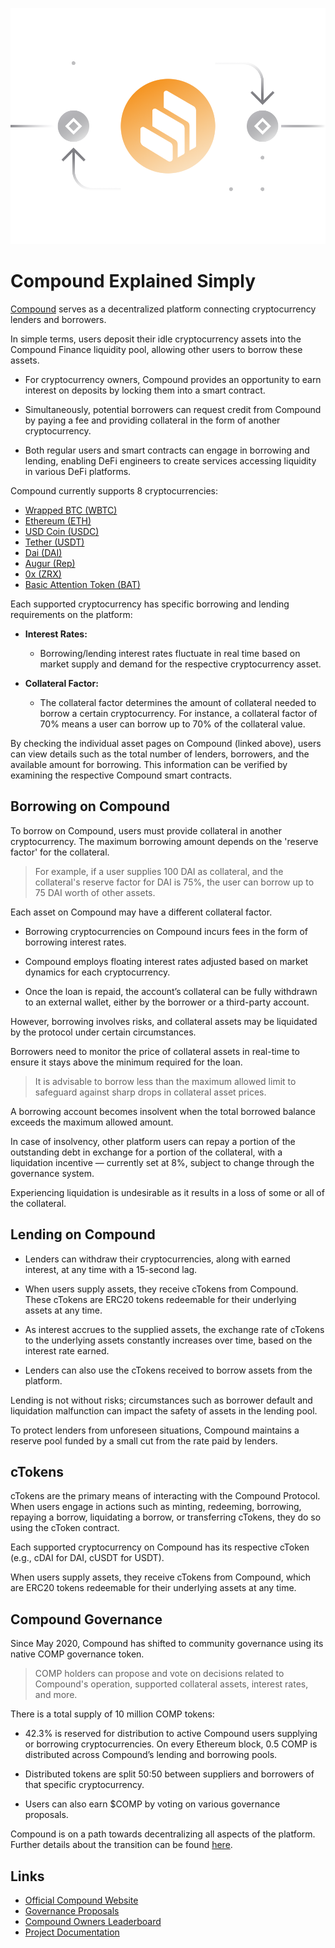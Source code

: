 ![](../images/comp-Main-l.png)

# Compound Explained Simply

[Compound](https://app.compound.finance) serves as a decentralized platform connecting cryptocurrency lenders and borrowers.

In simple terms, users deposit their idle cryptocurrency assets into the Compound Finance liquidity pool, allowing other users to borrow these assets.

- For cryptocurrency owners, Compound provides an opportunity to earn interest on deposits by locking them into a smart contract.

- Simultaneously, potential borrowers can request credit from Compound by paying a fee and providing collateral in the form of another cryptocurrency.

- Both regular users and smart contracts can engage in borrowing and lending, enabling DeFi engineers to create services accessing liquidity in various DeFi platforms.

Compound currently supports 8 cryptocurrencies:

- [Wrapped BTC (WBTC)](https://compound.finance/markets/WBTC)
- [Ethereum (ETH)](https://compound.finance/markets/ETH)
- [USD Coin (USDC)](https://compound.finance/markets/USDC)
- [Tether (USDT)](https://compound.finance/markets/USDT)
- [Dai (DAI)](https://compound.finance/markets/DAI)
- [Augur (Rep)](https://compound.finance/markets/REP)
- [0x (ZRX)](https://compound.finance/markets/ZRX)
- [Basic Attention Token (BAT)](https://compound.finance/markets/BAT)

Each supported cryptocurrency has specific borrowing and lending requirements on the platform:

- **Interest Rates:**
  - Borrowing/lending interest rates fluctuate in real time based on market supply and demand for the respective cryptocurrency asset.

- **Collateral Factor:**
  - The collateral factor determines the amount of collateral needed to borrow a certain cryptocurrency. For instance, a collateral factor of 70% means a user can borrow up to 70% of the collateral value.

By checking the individual asset pages on Compound (linked above), users can view details such as the total number of lenders, borrowers, and the available amount for borrowing. This information can be verified by examining the respective Compound smart contracts.

## Borrowing on Compound

To borrow on Compound, users must provide collateral in another cryptocurrency. The maximum borrowing amount depends on the 'reserve factor' for the collateral.

> For example, if a user supplies 100 DAI as collateral, and the collateral's reserve factor for DAI is 75%, the user can borrow up to 75 DAI worth of other assets.

Each asset on Compound may have a different collateral factor.

- Borrowing cryptocurrencies on Compound incurs fees in the form of borrowing interest rates.

- Compound employs floating interest rates adjusted based on market dynamics for each cryptocurrency.

- Once the loan is repaid, the account’s collateral can be fully withdrawn to an external wallet, either by the borrower or a third-party account.

However, borrowing involves risks, and collateral assets may be liquidated by the protocol under certain circumstances.

Borrowers need to monitor the price of collateral assets in real-time to ensure it stays above the minimum required for the loan.

> It is advisable to borrow less than the maximum allowed limit to safeguard against sharp drops in collateral asset prices.

A borrowing account becomes insolvent when the total borrowed balance exceeds the maximum allowed amount.

In case of insolvency, other platform users can repay a portion of the outstanding debt in exchange for a portion of the collateral, with a liquidation incentive — currently set at 8%, subject to change through the governance system. 

Experiencing liquidation is undesirable as it results in a loss of some or all of the collateral.

## Lending on Compound

- Lenders can withdraw their cryptocurrencies, along with earned interest, at any time with a 15-second lag.

- When users supply assets, they receive cTokens from Compound. These cTokens are ERC20 tokens redeemable for their underlying assets at any time.

- As interest accrues to the supplied assets, the exchange rate of cTokens to the underlying assets constantly increases over time, based on the interest rate earned.

- Lenders can also use the cTokens received to borrow assets from the platform.

Lending is not without risks; circumstances such as borrower default and liquidation malfunction can impact the safety of assets in the lending pool.

To protect lenders from unforeseen situations, Compound maintains a reserve pool funded by a small cut from the rate paid by lenders.

## cTokens 

cTokens are the primary means of interacting with the Compound Protocol. When users engage in actions such as minting, redeeming, borrowing, repaying a borrow, liquidating a borrow, or transferring cTokens, they do so using the cToken contract.

Each supported cryptocurrency on Compound has its respective cToken (e.g., cDAI for DAI, cUSDT for USDT).

When users supply assets, they receive cTokens from Compound, which are ERC20 tokens redeemable for their underlying assets at any time.

## Compound Governance

Since May 2020, Compound has shifted to community governance using its native COMP governance token.

> COMP holders can propose and vote on decisions related to Compound's operation, supported collateral assets, interest rates, and more.

There is a total supply of 10 million COMP tokens:

- 42.3% is reserved for distribution to active Compound users supplying or borrowing cryptocurrencies. On every Ethereum block, 0.5 COMP is distributed across Compound’s lending and borrowing pools.

- Distributed tokens are split 50:50 between suppliers and borrowers of that specific cryptocurrency.

- Users can also earn $COMP by voting on various governance proposals.

Compound is on a path towards decentralizing all aspects of the platform. Further details about the transition can be found [here](https://medium.com/compound-finance/expanding-compound-governance-ce13fcd4fe36).

## Links

- [Official Compound Website](https://compound.finance)
- [Governance Proposals](https://compound.finance/governance/proposals)
- [Compound Owners Leaderboard](https://compound.finance/governance/leaderboard)
- [Project Documentation](https://compound.finance/docs)
